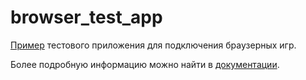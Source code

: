 # browser_test_app

[Пример](https://github.com/MailRuDeveloper/browser_test_app/blob/master/test_app.html) тестового приложения для подключения браузерных игр.

Более подробную информацию можно найти в [документации](https://dev.games.mail.ru/ru/docs/free_to_play/partner_workflow_free/).
